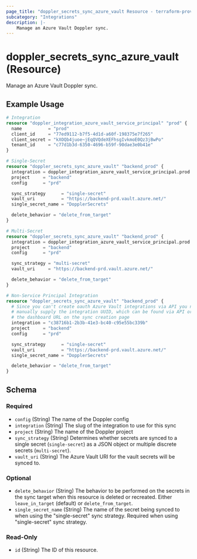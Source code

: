 ```yaml
---
page_title: "doppler_secrets_sync_azure_vault Resource - terraform-provider-doppler"
subcategory: "Integrations"
description: |-
	Manage an Azure Vault Doppler sync.
---
```


# doppler_secrets_sync_azure_vault (Resource)

Manage an Azure Vault Doppler sync.

## Example Usage

```terraform
# Integration
resource "doppler_integration_azure_vault_service_principal" "prod" {
  name          = "prod"
  client_id     = "77ed9112-b7f5-4d1d-a60f-198375e7f265"
  client_secret = "kXOQb4juoe~jEqQVQdeXEFhsgIvkmoE0Qz3jBwPo"
  tenant_id     = "c77d1b3d-6350-4696-b59f-90dae3e0b41e"
}

# Single-Secret
resource "doppler_secrets_sync_azure_vault" "backend_prod" {
  integration = doppler_integration_azure_vault_service_principal.prod.id
  project     = "backend"
  config      = "prd"

  sync_strategy      = "single-secret"
  vault_uri          = "https://backend-prd.vault.azure.net/"
  single_secret_name = "DopplerSecrets"

  delete_behavior = "delete_from_target"
}

# Multi-Secret
resource "doppler_secrets_sync_azure_vault" "backend_prod" {
  integration = doppler_integration_azure_vault_service_principal.prod.id
  project     = "backend"
  config      = "prd"

  sync_strategy = "multi-secret"
  vault_uri     = "https://backend-prd.vault.azure.net/"

  delete_behavior = "delete_from_target"
}

# Non-Service Principal Integration
resource "doppler_secrets_sync_azure_vault" "backend_prod" {
  # Since you can't create oauth Azure Vault integrations via API you need to
  # manually supply the integration UUID, which can be found via API or from
  # the dashboard URL on the sync creation page
  integration = "c38716b1-2b3b-41e3-bc40-c95e55bc339b"
  project     = "backend"
  config      = "prd"

  sync_strategy      = "single-secret"
  vault_uri          = "https://backend-prd.vault.azure.net/"
  single_secret_name = "DopplerSecrets"

  delete_behavior = "delete_from_target"
}
```

<!-- schema generated by tfplugindocs -->
## Schema

### Required

- `config` (String) The name of the Doppler config
- `integration` (String) The slug of the integration to use for this sync
- `project` (String) The name of the Doppler project
- `sync_strategy` (String) Determines whether secrets are synced to a single secret (`single-secret`) as a JSON object or multiple discrete secrets (`multi-secret`).
- `vault_uri` (String) The Azure Vault URI for the vault secrets will be synced to.

### Optional

- `delete_behavior` (String) The behavior to be performed on the secrets in the sync target when this resource is deleted or recreated. Either `leave_in_target` (default) or `delete_from_target`.
- `single_secret_name` (String) The name of the secret being synced to when using the "single-secret" sync strategy. Required when using "single-secret" sync strategy.

### Read-Only

- `id` (String) The ID of this resource.
